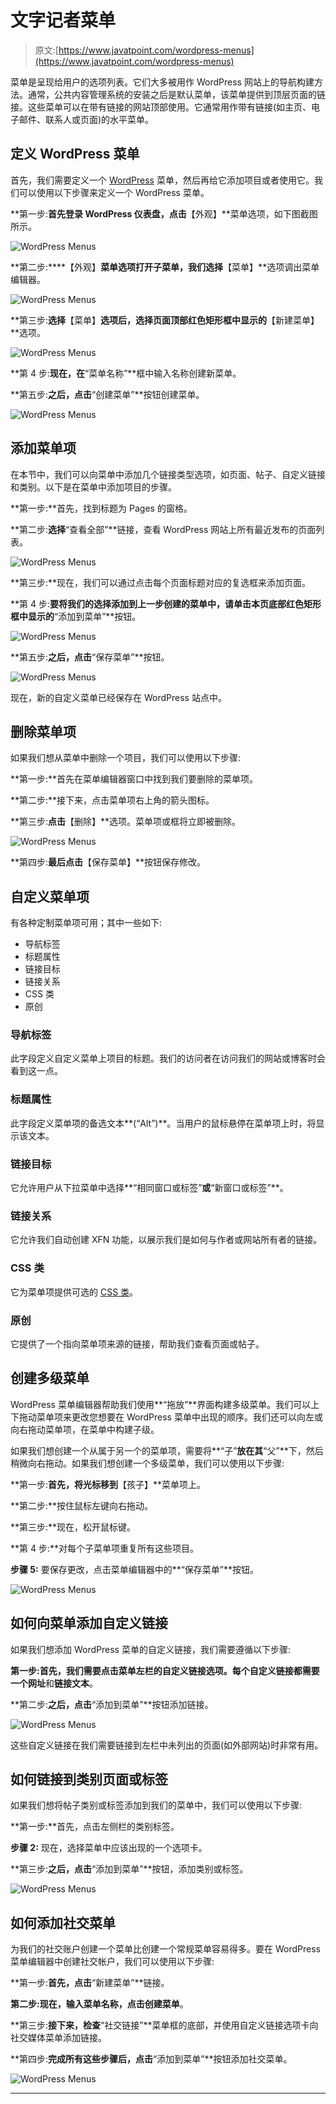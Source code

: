# 文字记者菜单

> 原文:[https://www.javatpoint.com/wordpress-menus](https://www.javatpoint.com/wordpress-menus)

菜单是呈现给用户的选项列表。它们大多被用作 WordPress 网站上的导航构建方法。通常，公共内容管理系统的安装之后是默认菜单，该菜单提供到顶层页面的链接。这些菜单可以在带有链接的网站顶部使用。它通常用作带有链接(如主页、电子邮件、联系人或页面)的水平菜单。

## 定义 WordPress 菜单

首先，我们需要定义一个 [WordPress](https://www.javatpoint.com/wordpress-tutorial) 菜单，然后再给它添加项目或者使用它。我们可以使用以下步骤来定义一个 WordPress 菜单。

**第一步:**首先登录 WordPress 仪表盘，点击**【外观】**菜单选项，如下图截图所示。

![WordPress Menus](../Images/980c7d1f293f9e9f0fe828a300c8a88d.png)

**第二步:****【外观】**菜单选项打开子菜单，我们选择**【菜单】**选项调出菜单编辑器。

![WordPress Menus](../Images/e1e4bde2317e9c6a698a36a82a6a5e29.png)

**第三步:**选择**【菜单】**选项后，选择页面顶部红色矩形框中显示的**【新建菜单】**选项。

![WordPress Menus](../Images/6365a667dcd94c60ebad5b25ce6dbce8.png)

**第 4 步:**现在，在**“菜单名称”**框中输入名称创建新菜单。

**第五步:**之后，点击**“创建菜单”**按钮创建菜单。

![WordPress Menus](../Images/cd1a97b4725144b2dbe11827fe4ff403.png)

## 添加菜单项

在本节中，我们可以向菜单中添加几个链接类型选项，如页面、帖子、自定义链接和类别。以下是在菜单中添加项目的步骤。

**第一步:**首先，找到标题为 Pages 的窗格。

**第二步:**选择**“查看全部”**链接，查看 WordPress 网站上所有最近发布的页面列表。

![WordPress Menus](../Images/9437cd2a9dc7ccfc436c3953140e6434.png)

**第三步:**现在，我们可以通过点击每个页面标题对应的复选框来添加页面。

**第 4 步:**要将我们的选择添加到上一步创建的菜单中，请单击本页底部红色矩形框中显示的**“添加到菜单”**按钮。

![WordPress Menus](../Images/3bc7dd1764df96a9e58af2634469fe10.png)

**第五步:**之后，点击**“保存菜单”**按钮。

![WordPress Menus](../Images/31df7201a1b4bef4915b664e73949ea1.png)

现在，新的自定义菜单已经保存在 WordPress 站点中。

## 删除菜单项

如果我们想从菜单中删除一个项目，我们可以使用以下步骤:

**第一步:**首先在菜单编辑器窗口中找到我们要删除的菜单项。

**第二步:**接下来，点击菜单项右上角的箭头图标。

**第三步:**点击**【删除】**选项。菜单项或框将立即被删除。

![WordPress Menus](../Images/a141230959ff9f9da102d3287d6285be.png)

**第四步:**最后点击**【保存菜单】**按钮保存修改。

## 自定义菜单项

有各种定制菜单项可用；其中一些如下:

*   导航标签
*   标题属性
*   链接目标
*   链接关系
*   CSS 类
*   原创

### 导航标签

此字段定义自定义菜单上项目的标题。我们的访问者在访问我们的网站或博客时会看到这一点。

### 标题属性

此字段定义菜单项的备选文本**(“Alt”)**。当用户的鼠标悬停在菜单项上时，将显示该文本。

### 链接目标

它允许用户从下拉菜单中选择**“相同窗口或标签”**或**“新窗口或标签”**。

### 链接关系

它允许我们自动创建 XFN 功能，以展示我们是如何与作者或网站所有者的链接。

### CSS 类

它为菜单项提供可选的 [CSS 类](https://www.javatpoint.com/css-tutorial)。

### 原创

它提供了一个指向菜单项来源的链接，帮助我们查看页面或帖子。

## 创建多级菜单

WordPress 菜单编辑器帮助我们使用**“拖放”**界面构建多级菜单。我们可以上下拖动菜单项来更改您想要在 WordPress 菜单中出现的顺序。我们还可以向左或向右拖动菜单项，在菜单中构建子级。

如果我们想创建一个从属于另一个的菜单项，需要将**“子”**放在其**“父”**下，然后稍微向右拖动。如果我们想创建一个多级菜单，我们可以使用以下步骤:

**第一步:**首先，将光标移到**【孩子】**菜单项上。

**第二步:**按住鼠标左键向右拖动。

**第三步:**现在，松开鼠标键。

**第 4 步:**对每个子菜单项重复所有这些项目。

**步骤 5:** 要保存更改，点击菜单编辑器中的**“保存菜单”**按钮。

![WordPress Menus](../Images/622e9e4bea8d70962ccb0443e663e4de.png)

## 如何向菜单添加自定义链接

如果我们想添加 WordPress 菜单的自定义链接，我们需要遵循以下步骤:

**第一步:**首先，我们需要点击菜单左栏的自定义链接选项。每个自定义链接都需要一个**网址**和**链接文本**。

**第二步:**之后，点击**“添加到菜单”**按钮添加链接。

![WordPress Menus](../Images/777ec05c6d9ca46d1624127a0f082a1a.png)

这些自定义链接在我们需要链接到左栏中未列出的页面(如外部网站)时非常有用。

## 如何链接到类别页面或标签

如果我们想将帖子类别或标签添加到我们的菜单中，我们可以使用以下步骤:

**第一步:**首先，点击左侧栏的类别标签。

**步骤 2:** 现在，选择菜单中应该出现的一个选项卡。

**第三步:**之后，点击**“添加到菜单”**按钮，添加类别或标签。

![WordPress Menus](../Images/880c99deb280fc3b30bd61e66aca5eca.png)

## 如何添加社交菜单

为我们的社交账户创建一个菜单比创建一个常规菜单容易得多。要在 WordPress 菜单编辑器中创建社交帐户，我们可以使用以下步骤:

**第一步:**首先，点击**“新建菜单”**链接。

**第二步:**现在，输入菜单名称，点击**创建菜单**。

**第三步:**接下来，检查**“社交链接”**菜单框的底部，并使用自定义链接选项卡向社交媒体菜单添加链接。

**第四步:**完成所有这些步骤后，点击**“添加到菜单”**按钮添加社交菜单。

![WordPress Menus](../Images/d48934a10a21e63433d55e3c96e66275.png)

* * *
